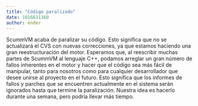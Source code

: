 ```yaml
---
title: "Código paralizado"
date: 1016631360
author: ender
---
```


ScummVM acaba de paralizar su código. Esto significa que no se actualizará el CVS con nuevas correcciones, ya que estamos haciendo una gran reestructuración del motor. Esperamos que, al reescribir muchas partes de ScummVM al lenguaje C++, podamos arreglar un gran número de fallos inherentes en el motor y hacer que el código sea más fácil de manipular, tanto para nosotros como para cualquier desarrollador que desee unirse al proyecto en el futuro. Esto significa que los informes de fallos y parches que se encuentren actualmente en el sistema serán ignorados hasta que termine la paralización. Nuestra idea es hacerlo durante una semana, pero podría llevar más tiempo.
